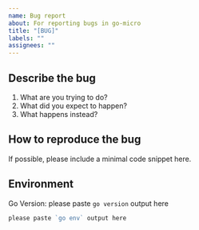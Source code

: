 ```yaml
---
name: Bug report
about: For reporting bugs in go-micro
title: "[BUG]"
labels: ""
assignees: ""
---
```


## Describe the bug

1. What are you trying to do?
2. What did you expect to happen?
3. What happens instead?

## How to reproduce the bug

If possible, please include a minimal code snippet here.

## Environment

Go Version: please paste `go version` output here

```go
please paste `go env` output here
```
